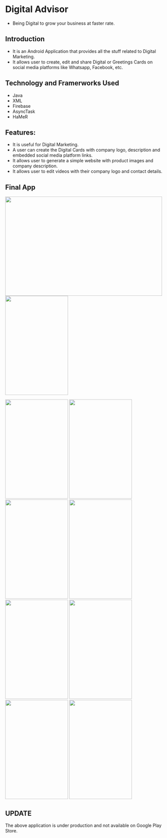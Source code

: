 # Digital Advisor

 - Being Digital to grow your business at faster rate.

## Introduction

- It is an Android Application that provides all the stuff related to Digital Marketing.
- It allows user to create, edit and share Digital or Greetings Cards on social media platforms like Whatsapp, Facebook, etc.


## Technology and Framerworks Used

- Java
- XML
- Firebase
- AsyncTask
- HaMeR

## Features: 

- It is useful for Digital Marketing.
- A user can create the Digital Cards with company logo, description and embedded social media platform links.
- It allows user to generate a simple website with product images and company description.
- It allows user to edit videos with their company logo and contact details.

## Final App
<img src=https://i.ibb.co/6YcBDDb/20210206-174653.jpg width="500" height="315"> <img src=https://i.ibb.co/6bpMTPf/tia1767129093.png width="200" height="315">

 <img src="https://i.ibb.co/vVZ6yn4/Screenshot-20230110-030428-2.png"  width="200" height="315"> <img src="https://i.ibb.co/q9XssY3/tia368254829.png" width="200" height="315">
<img src="https://i.ibb.co/nDbCB0M/tia1425152290.png" width="200" height="315"> <img src="https://i.ibb.co/qxhWnwK/Screenshot-20230110-024817-2.png" width="200" height="315">
<img src="https://i.ibb.co/Ybxb8nz/Screenshot-20230110-023632-2.png" width="200" height="315"> <img src="https://i.ibb.co/PwKQvY9/Screenshot-20230110-023337-2.png" width="200" height="315"> <img src="https://i.ibb.co/TrD0KGH/Screenshot-20230110-023722-2.png"  width="200" height="315"> <img src="https://i.ibb.co/PwKQvY9/Screenshot-20230110-023337-2.png" width="200" height="315">


## **UPDATE** 
The above application is under production and not available on Google Play Store.
